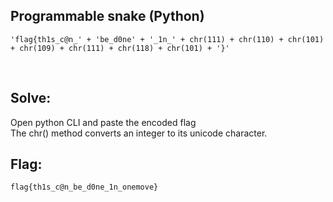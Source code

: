 ## Programmable snake (Python)

```
'flag{th1s_c@n_' + 'be_d0ne' + '_1n_' + chr(111) + chr(110) + chr(101) + chr(109) + chr(111) + chr(118) + chr(101) + '}'
```

<br/>

## Solve:

Open python CLI and paste the encoded flag
<br/>
The chr() method converts an integer to its unicode character.
<br/>

## Flag:
`flag{th1s_c@n_be_d0ne_1n_onemove}`
